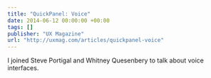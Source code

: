 ```yaml
---
title: "QuickPanel: Voice"
date: 2014-06-12 00:00:00 +00:00
tags: []
publisher: "UX Magazine"
url: "http://uxmag.com/articles/quickpanel-voice"
---
```


I joined Steve Portigal and Whitney Quesenbery to talk about voice interfaces.
